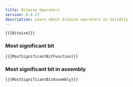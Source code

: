 ```yaml
---
title: Bitwise Operators
version: 0.8.17
description: Learn about bitwise operators in Solidity
---
```


```solidity
{{{Bitwise}}}
```

### Most significant bit

```solidity
{{{MostSignificantBitFunction}}}
```

### Most significant bit in assembly

```solidity
{{{MostSignificantBitAssembly}}}
```
